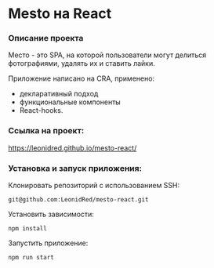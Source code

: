 # Mesto на React

### Описание проекта

Место - это SPA, на которой пользователи могут делиться фотографиями, удалять их и ставить лайки.

Приложение написано на CRA, применено:
 - декларативный подход
 - функциональные компоненты
 - React-hooks.

### Ссылка на проект:

<https://leonidred.github.io/mesto-react/>

### Установка и запуск приложения:

Клонировать репозиторий с использованием SSH:

`git@github.com:LeonidRed/mesto-react.git`

Установить зависимости:

`npm install`

Запустить приложение:

`npm run start`



